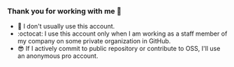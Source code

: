 ### Thank you for working with me :tada:

- :bow: I don't usually use this account.
- :octocat: I use this account only when I am working as a staff member of my company on some private organization in GitHub.
- :sunglasses: If I actively commit to public repository or contribute to OSS, I'll use an anonymous pro account. 
